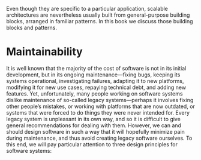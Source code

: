 Even though they are specific to a particular application, scalable architectures are nevertheless
usually built from general-purpose building blocks, arranged in familiar patterns. In this book we
discuss those building blocks and patterns. # Maintainability 
It is well known that the majority of the cost of software is not in its initial development, but in
its ongoing maintenance—fixing bugs, keeping its systems operational, investigating failures,
adapting it to new platforms, modifying it for new use cases, repaying technical debt, and adding
new features. 
Yet, unfortunately, many people working on software systems dislike maintenance of so-called
legacy systems—perhaps it involves fixing other people’s mistakes, or working with platforms
that are now outdated, or systems that were forced to do things they were never intended for. Every
legacy system is unpleasant in its own way, and so it is difficult to give general recommendations
for dealing with them. 
However, we can and should design software in such a way that it will hopefully minimize pain during
maintenance, and thus avoid creating legacy software ourselves. To this end, we will pay particular
attention to three design principles for software systems: